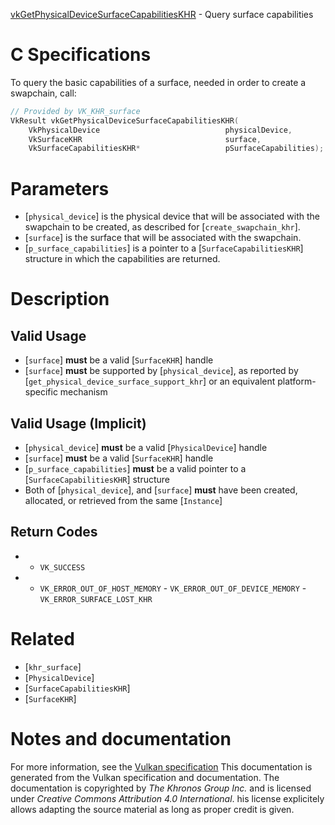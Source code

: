 [vkGetPhysicalDeviceSurfaceCapabilitiesKHR](https://www.khronos.org/registry/vulkan/specs/1.3-extensions/man/html/vkGetPhysicalDeviceSurfaceCapabilitiesKHR.html) - Query surface capabilities

# C Specifications
To query the basic capabilities of a surface, needed in order to create a
swapchain, call:
```c
// Provided by VK_KHR_surface
VkResult vkGetPhysicalDeviceSurfaceCapabilitiesKHR(
    VkPhysicalDevice                            physicalDevice,
    VkSurfaceKHR                                surface,
    VkSurfaceCapabilitiesKHR*                   pSurfaceCapabilities);
```

# Parameters
- [`physical_device`] is the physical device that will be associated with the swapchain to be created, as described for [`create_swapchain_khr`].
- [`surface`] is the surface that will be associated with the swapchain.
- [`p_surface_capabilities`] is a pointer to a [`SurfaceCapabilitiesKHR`] structure in which the capabilities are returned.

# Description
## Valid Usage
-  [`surface`] **must**  be a valid [`SurfaceKHR`] handle
-  [`surface`] **must**  be supported by [`physical_device`], as reported by [`get_physical_device_surface_support_khr`] or an equivalent platform-specific mechanism

## Valid Usage (Implicit)
-  [`physical_device`] **must**  be a valid [`PhysicalDevice`] handle
-  [`surface`] **must**  be a valid [`SurfaceKHR`] handle
-  [`p_surface_capabilities`] **must**  be a valid pointer to a [`SurfaceCapabilitiesKHR`] structure
-    Both of [`physical_device`], and [`surface`] **must**  have been created, allocated, or retrieved from the same [`Instance`]

## Return Codes
*   - `VK_SUCCESS` 
*   - `VK_ERROR_OUT_OF_HOST_MEMORY`  - `VK_ERROR_OUT_OF_DEVICE_MEMORY`  - `VK_ERROR_SURFACE_LOST_KHR`

# Related
- [`khr_surface`]
- [`PhysicalDevice`]
- [`SurfaceCapabilitiesKHR`]
- [`SurfaceKHR`]

# Notes and documentation
For more information, see the [Vulkan specification](https://www.khronos.org/registry/vulkan/specs/1.3-extensions/html/vkspec.html)
This documentation is generated from the Vulkan specification and documentation.
The documentation is copyrighted by *The Khronos Group Inc.* and is licensed under *Creative Commons Attribution 4.0 International*.
his license explicitely allows adapting the source material as long as proper credit is given.
        